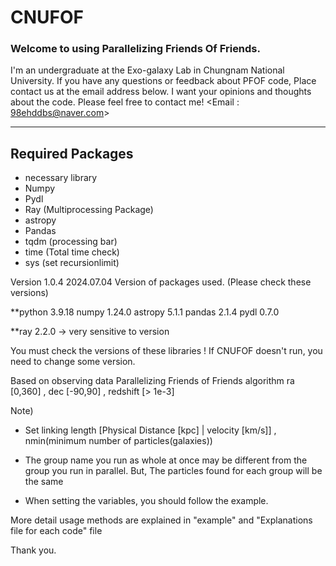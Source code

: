 # CNUFOF
### Welcome to using Parallelizing Friends Of Friends. 

I'm an undergraduate at the Exo-galaxy Lab in Chungnam National University. 
If you have any questions or feedback about PFOF code, Place contact us at the email address below.
I want your opinions and thoughts about the code. Please feel free to contact me! 
<Email : 98ehddbs@naver.com>

-------------------------------------------------------------------------------------------------
## Required Packages 
                           
* necessary library 
* Numpy
* Pydl                            
* Ray (Multiprocessing Package)
* astropy
* Pandas 
* tqdm (processing bar)
* time (Total time check)
* sys (set recursionlimit) 

Version 1.0.4 2024.07.04
Version of packages used. (Please check these versions)

**python  3.9.18
numpy   1.24.0
astropy 5.1.1
pandas  2.1.4
pydl    0.7.0 


**ray     2.2.0 -> very sensitive to version

You must check the versions of these libraries ! If CNUFOF doesn't run, you need to change some version.

 Based on observing data Parallelizing Friends of Friends algorithm 
ra [0,360] , dec [-90,90] , redshift [> 1e-3] 


Note)
- Set linking length [Physical Distance [kpc] | velocity [km/s]] , nmin(minimum number of particles(galaxies)) 

- The group name you run as whole at once may be different from the group you run in parallel. But, The particles found for each group will be the same 

- When setting the variables, you should follow the example.

More detail usage methods are explained in "example" and "Explanations file for each code"  file 

Thank you. 
